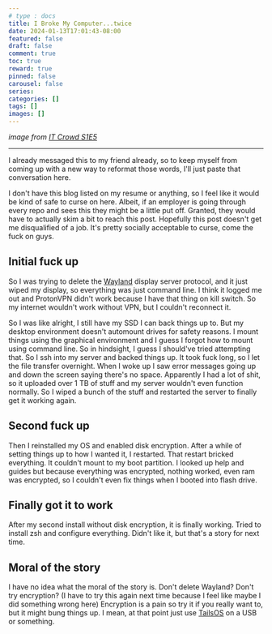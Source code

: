 ```yaml
---
# type : docs
title: I Broke My Computer...twice
date: 2024-01-13T17:01:43-08:00
featured: false
draft: false
comment: true
toc: true
reward: true
pinned: false
carousel: false
series:
categories: []
tags: []
images: []
---
```

_image from [IT Crowd S1E5](https://www.imdb.com/title/tt0609851/)_

---


I already messaged this to my friend already, so to keep myself from coming up with a new way to reformat those words, I'll just paste that conversation here.

I don't have this blog listed on my resume or anything, so I feel like it would be kind of safe to curse on here. Albeit, if an employer is going through every repo and sees this they might be a little put off. Granted, they would have to actually skim a bit to reach this post. Hopefully this post doesn't get me disqualified of a job. It's pretty socially acceptable to curse, come the fuck on guys.

## Initial fuck up
So I was trying to delete the [Wayland](https://wayland.freedesktop.org/) display server protocol, and it just wiped my display, so everything was just command line. I think it logged me out and ProtonVPN didn't work because I have that thing on kill switch. So my internet wouldn't work without VPN, but I couldn't reconnect it.

So I was like alright, I still have my SSD I can back things up to. But my desktop environment doesn't automount drives for safety reasons. I mount things using the graphical environment and I guess I forgot how to mount using command line. So in hindsight, I guess I should've tried attempting that. So I ssh into my server and backed things up. It took fuck long, so I let the file transfer overnight. When I woke up I saw error messages going up and down the screen saying there's no space. Apparently I had a lot of shit, so it uploaded over 1 TB of stuff and my server wouldn't even function normally. So I wiped a bunch of the stuff and restarted the server to finally get it working again.


## Second fuck up
Then I reinstalled my OS and enabled disk encryption. After a while of setting things up to how I wanted it, I restarted. That restart bricked everything. It couldn't mount to my boot partition. I looked up help and guides but because everything was encrypted, nothing worked, even ram was encrypted, so I couldn't even fix things when I booted into flash drive.

## Finally got it to work
After my second install without disk encryption, it is finally working. Tried to install zsh and configure everything. Didn't like it, but that's a story for next time.


## Moral of the story
I have no idea what the moral of the story is. Don't delete Wayland? Don't try encryption? (I have to try this again next time because I feel like maybe I did something wrong here) Encryption is a pain so try it if you really want to, but it might bung things up. I mean, at that point just use [TailsOS](https://tails.net/) on a USB or something.